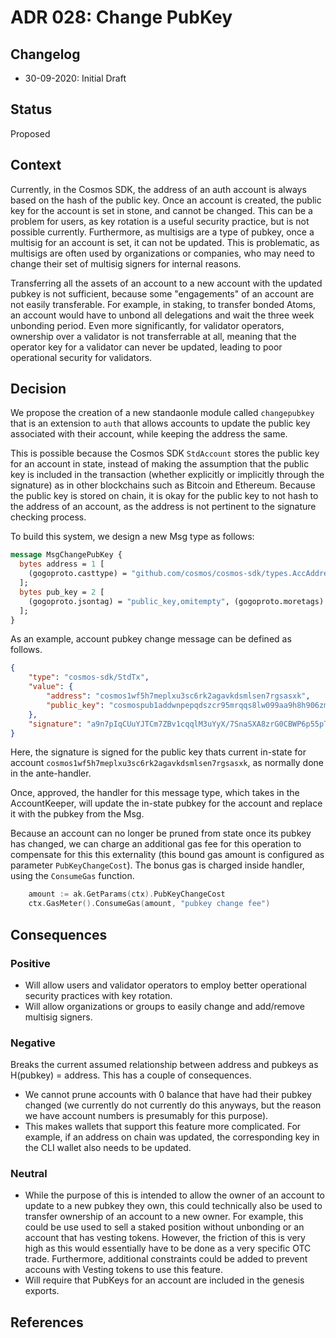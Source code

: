 # ADR 028: Change PubKey

## Changelog

- 30-09-2020: Initial Draft

## Status

Proposed

## Context

Currently, in the Cosmos SDK, the address of an auth account is always based on the hash of the public key.  Once an account is created, the public key for the account is set in stone, and cannot be changed.  This can be a problem for users, as key rotation is a useful security practice, but is not possible currently.  Furthermore, as multisigs are a type of pubkey, once a multisig for an account is set, it can not be updated.  This is problematic, as multisigs are often used by organizations or companies, who may need to change their set of multisig signers for internal reasons.

Transferring all the assets of an account to a new account with the updated pubkey is not sufficient, because some "engagements" of an account are not easily transferable.  For example, in staking, to transfer bonded Atoms, an account would have to unbond all delegations and wait the three week unbonding period.  Even more significantly, for validator operators, ownership over a validator is not transferrable at all, meaning that the operator key for a validator can never be updated, leading to poor operational security for validators. 

## Decision

We propose the creation of a new standaonle module called `changepubkey` that is an extension to `auth` that allows accounts to update the public key associated with their account, while keeping the address the same.

This is possible because the Cosmos SDK `StdAccount` stores the public key for an account in state, instead of making the assumption that the public key is included in the transaction (whether explicitly or implicitly through the signature) as in other blockchains such as Bitcoin and Ethereum.  Because the public key is stored on chain, it is okay for the public key to not hash to the address of an account, as the address is not pertinent to the signature checking process.

To build this system, we design a new Msg type as follows:

```protobuf
message MsgChangePubKey {
  bytes address = 1 [
    (gogoproto.casttype) = "github.com/cosmos/cosmos-sdk/types.AccAddress"
  ];
  bytes pub_key = 2 [
    (gogoproto.jsontag) = "public_key,omitempty", (gogoproto.moretags) = "yaml:\"public_key\""
  ];
}
```

As an example, account pubkey change message can be defined as follows.

```json
{
    "type": "cosmos-sdk/StdTx",
    "value": {
        "address": "cosmos1wf5h7meplxu3sc6rk2agavkdsmlsen7rgsasxk",
        "public_key": "cosmospub1addwnpepqdszcr95mrqqs8lw099aa9h8h906zmet22pmwe9vquzcgvnm93eqygufdlv"
    },
    "signature": "a9n7pIqCUuYJTCm7ZBv1cqqlM3uYyX/7SnaSXA8zrG0CBWP6p55pTFFHYn39tVvFtRbGE7gXF1qCiaOilJ8NtQ=="
}
```

Here, the signature is signed for the public key thats current in-state for account `cosmos1wf5h7meplxu3sc6rk2agavkdsmlsen7rgsasxk`, as normally done in the ante-handler.

Once, approved, the handler for this message type, which takes in the AccountKeeper, will update the in-state pubkey for the account and replace it with the pubkey from the Msg.

Because an account can no longer be pruned from state once its pubkey has changed, we can charge an additional gas fee for this operation to compensate for this this externality (this bound gas amount is configured as parameter `PubKeyChangeCost`). The bonus gas is charged inside handler, using the `ConsumeGas` function.

```go
	amount := ak.GetParams(ctx).PubKeyChangeCost
	ctx.GasMeter().ConsumeGas(amount, "pubkey change fee")
```


## Consequences

### Positive

* Will allow users and validator operators to employ better operational security practices with key rotation.
* Will allow organizations or groups to easily change and add/remove multisig signers.

### Negative

Breaks the current assumed relationship between address and pubkeys as H(pubkey) = address. This has a couple of consequences.

* We cannot prune accounts with 0 balance that have had their pubkey changed (we currently do not currently do this anyways, but the reason we have account numbers is presumably for this purpose).
* This makes wallets that support this feature more complicated. For example, if an address on chain was updated, the corresponding key in the CLI wallet also needs to be updated.

### Neutral

* While the purpose of this is intended to allow the owner of an account to update to a new pubkey they own, this could technically also be used to transfer ownership of an account to a new owner.  For example, this could be use used to sell a staked position without unbonding or an account that has vesting tokens.  However, the friction of this is very high as this would essentially have to be done as a very specific OTC trade. Furthermore, additional constraints could be added to prevent accouns with Vesting tokens to use this feature.
* Will require that PubKeys for an account are included in the genesis exports.

## References


